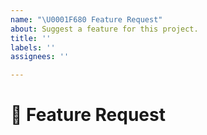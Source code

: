 ```yaml
---
name: "\U0001F680 Feature Request"
about: Suggest a feature for this project.
title: ''
labels: ''
assignees: ''

---
```


<!--
Thank you for suggesting a feature!

While we try to get to every issue, we maintain a focus on this project's current roadmap. If you believe this feature fits within the scope of this project's current roadmap, please detail why.
-->

# 🚀 Feature Request

<!-- Provide more details below this comment. -->
